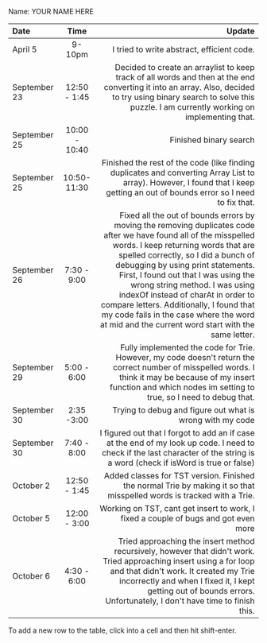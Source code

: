 Name: YOUR NAME HERE

| Date         |     Time      |                                                                                                                                                                                                                                                                                                                                                                                                                                                                                             Update |
|:-------------|:-------------:|---------------------------------------------------------------------------------------------------------------------------------------------------------------------------------------------------------------------------------------------------------------------------------------------------------------------------------------------------------------------------------------------------------------------------------------------------------------------------------------------------:|
| April 5      |    9-10pm     |                                                                                                                                                                                                                                                                                                                                                                                                                                                         I tried to write abstract, efficient code. |
| September 23 | 12:50 - 1:45  |                                                                                                                                                                                                                                                                             Decided to create an arraylist to keep track of all words and then at the end converting it into an array. Also, decided to try using binary search to solve this puzzle. I am currently working on implementing that. |
| September 25 | 10:00 - 10:40 |                                                                                                                                                                                                                                                                                                                                                                                                                                                                             Finished binary search |
| September 25 | 10:50- 11:30  |                                                                                                                                                                                                                                                                                                                     Finished the rest of the code (like finding duplicates and converting Array List to array). However, I found that I keep getting an out of bounds error so I need to fix that. |
| September 26 |  7:30 - 9:00  | Fixed all the out of bounds errors by moving the removing duplicates code after we have found all of the misspelled words. I keep returning words that are spelled correctly, so I did a bunch of debugging by using print statements. First, I found out that I was using the wrong string method. I was using indexOf instead of charAt in order to compare letters. Additionally, I found that my code fails in the case where the word at mid and the current word start with the same letter. |
| September 29 |  5:00 - 6:00  |                                                                                                                                                                                                                                                                          Fully implemented the code for Trie. However, my code doesn't return the correct number of misspelled words. I think it may be because of my insert function and which nodes im setting to true, so I need to debug that. |
| September 30 |  2:35 -3:00   |                                                                                                                                                                                                                                                                                                                                                                                                                                          Trying to debug and figure out what is wrong with my code |
| September 30 |  7:40 - 8:00  |                                                                                                                                                                                                                                                                                                                      I figured out that I forgot to add an if case at the end of my look up code. I need to check if the last character of the string is a word (check if isWord is true or false) |
| October 2    | 12:50 - 1:45  |                                                                                                                                                                                                                                                                                                                                                                              Added classes for TST version. Finished the normal Trie by making it so that misspelled words is tracked with a Trie. |
| October 5    | 12:00 - 3:00  |                                                                                                                                                                                                                                                                                                                                                                                                                Working on TST, cant get insert to work, I fixed a couple of bugs and got even more |
| October 6    |  4:30 - 6:00  |                                                                                                                                                                                                               Tried approaching the insert method recursively, however that didn't work. Tried approaching insert using a for loop and that didn't work. It created my Trie incorrectly and when I fixed it, I kept getting out of bounds errors. Unfortunately, I don't have time to finish this. |


To add a new row to the table, click into a cell and then hit shift-enter.